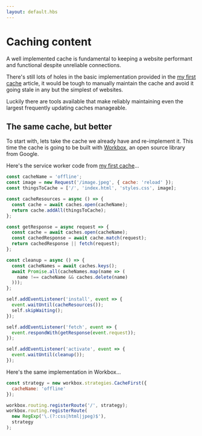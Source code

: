 ```yaml
---
layout: default.hbs
---
```


<div class="article-header">

  # Caching content

</div>

<p class="subtitle">
  A well implemented cache is fundamental to keeping a website performant and
  functional despite unreliable connections.
</p>

There's still lots of holes in the basic implementation provided in the
[my first cache](/my-first-cache.html) article, it would be tough to manually
maintain the cache and avoid it going stale in any but the simplest of websites.

Luckily there are tools available that make reliably maintaining even the largest
frequently updating caches manageable.

## The same cache, but better

To start with, lets take the cache we already have and re-implement it. This time
the cache is going to be built with <a href="https://developers.google.com/web/tools/workbox" target="_blank" rel="noopener noreferrer">Workbox</a>,
an open source library from Google.

Here's the service worker code from [my first cache](/my-first-cache.html)...

```javascript
const cacheName = 'offline';
const image = new Request('/image.jpeg', { cache: 'reload' });
const thingsToCache = ['/', 'index.html', 'styles.css', image];

const cacheResources = async () => {
  const cache = await caches.open(cacheName);
  return cache.addAll(thingsToCache);
};

const getResponse = async request => {
  const cache = await caches.open(cacheName);
  const cachedResponse = await cache.match(request);
  return cachedResponse || fetch(request);
};

const cleanup = async () => {
  const cacheNames = await caches.keys();
  await Promise.all(cacheNames.map(name => (
    name !== cacheName && caches.delete(name)
  )));
};

self.addEventListener('install', event => {
  event.waitUntil(cacheResources());
  self.skipWaiting();
});

self.addEventListener('fetch', event => {
  event.respondWith(getResponse(event.request));
});

self.addEventListener('activate', event => {
  event.waitUntil(cleanup());
});
```

Here's the same implementation in Workbox...

```javascript
const strategy = new workbox.strategies.CacheFirst({
  cacheName: 'offline'
});

workbox.routing.registerRoute('/', strategy);
workbox.routing.registerRoute(
  new RegExp('\.(?:css|html|jpeg)$'),
  strategy
);
```
